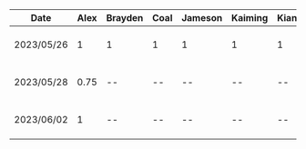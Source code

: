 | Date | Alex | Brayden | Coal | Jameson | Kaiming | Kian | Toluwa | Task|
| --- | --- | --- | --- | --- | --- | --- | --- | --- |
| 2023/05/26 | 1 | 1 | 1 | 1 | 1 | 1 | 1 | Project brainstorming meeting |
| 2023/05/28 | 0.75 | -- | -- | -- | -- | -- | -- | Project proposal presentation |
| 2023/06/02 | 1 | -- | -- | -- | -- | -- | -- | Project proposal document |
